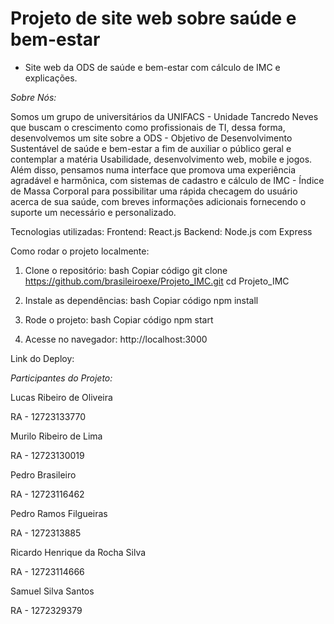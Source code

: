 # Projeto de site web sobre saúde e bem-estar
- Site web da ODS de saúde e bem-estar com cálculo de IMC e explicações.


*Sobre Nós:*

Somos um grupo de universitários da UNIFACS - Unidade Tancredo Neves que buscam o crescimento como profissionais de TI, dessa forma, desenvolvemos um site sobre a ODS - Objetivo de Desenvolvimento Sustentável de saúde e bem-estar a fim de auxiliar o público geral e contemplar a matéria Usabilidade, desenvolvimento web, mobile e jogos. Além disso, pensamos numa interface que promova uma experiência agradável e harmônica, com sistemas de cadastro e cálculo de IMC - Índice de Massa Corporal para possibilitar uma rápida checagem do usuário acerca de sua saúde, com breves informações adicionais fornecendo o suporte um necessário e personalizado.



Tecnologias utilizadas:
Frontend: React.js
Backend: Node.js com Express



Como rodar o projeto localmente:

1. Clone o repositório:
bash
Copiar código
git clone https://github.com/brasileiroexe/Projeto_IMC.git
cd Projeto_IMC

2. Instale as dependências:
bash
Copiar código
npm install

3. Rode o projeto:
bash
Copiar código
npm start

4. Acesse no navegador: http://localhost:3000



Link do Deploy:








*Participantes do Projeto:*

Lucas Ribeiro de Oliveira

RA - 12723133770

Murilo Ribeiro de Lima 

RA - 12723130019

Pedro Brasileiro

RA - 12723116462

Pedro Ramos Filgueiras

RA - 1272313885

Ricardo Henrique da Rocha Silva

RA - 12723114666

Samuel Silva Santos

RA - 1272329379
